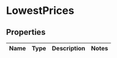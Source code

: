 
# LowestPrices

## Properties
Name | Type | Description | Notes
------------ | ------------- | ------------- | -------------



